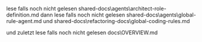 lese falls noch nicht gelesen shared-docs\agents\architect-role-definition.md
dann lese falls noch nicht gelesen shared-docs\agents\global-rule-agent.md 
und shared-docs\refactoring-docs\global-coding-rules.md

und zuletzt lese falls noch nicht gelesen docs\OVERVIEW.md